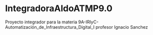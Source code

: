 # IntegradoraAldoATMP9.0
Proyecto integrador para la materia 9A-IRIyC-Automatización_de_Infraestructura_Digital_I  profesor Ignacio Sanchez 

